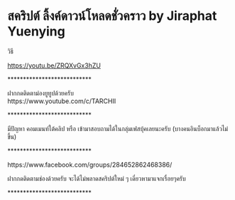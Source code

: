 <h1>สคริปต์ ลิ้งค์ดาวน์โหลดชั่วคราว by Jiraphat Yuenying</h1>

วิธี

https://youtu.be/ZRQXvGx3hZU

<p>***************************</p>
ฝากกดติดตาม่องยูทูปด้วยครับ
<br>
https://www.youtube.com/c/TARCHII
<p>***************************</p>
มีปัญหา คอมเมนท์ใต้คลิป หรือ เข้ามาสอบถามได้ในกลุ่มเฟสบุ้คเลยนะครับ 
(บางคนอินบ็อกมาแล้วไม่ขึ้น)
<p>***************************</p>
https://www.facebook.com/groups/284652862468386/

ฝากกดติดตามช่องด้วยครับ จะได้ไม่พลาดสคริปต์ใหม่ ๆ
เดี๋ยวหามาแจกเรื่อยๆครับ
<p>***************************</p>
